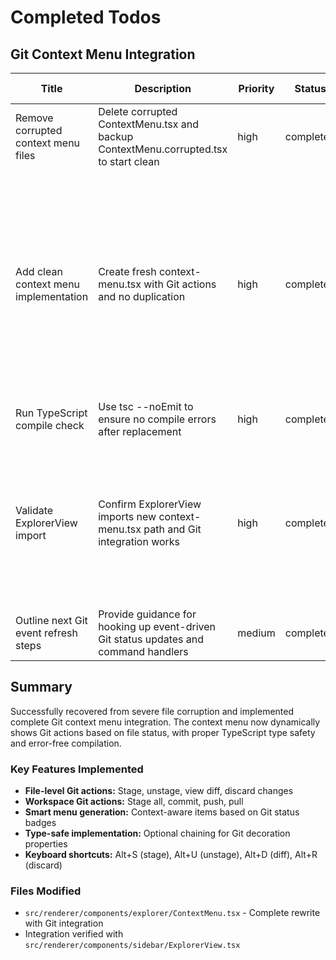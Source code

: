 # Completed Todos

## Git Context Menu Integration

| Title                                 | Description                                                                          | Priority | Status    | Date Created | Date Completed | Notes                                                                                                                                                                                                                                                                                                                                                                                           |
| ------------------------------------- | ------------------------------------------------------------------------------------ | -------- | --------- | ------------ | -------------- | ----------------------------------------------------------------------------------------------------------------------------------------------------------------------------------------------------------------------------------------------------------------------------------------------------------------------------------------------------------------------------------------------- |
| Remove corrupted context menu files   | Delete corrupted ContextMenu.tsx and backup ContextMenu.corrupted.tsx to start clean | high     | completed | 2025-10-01   | 2025-10-01     | Successfully removed severely corrupted files with inline duplication throughout entire codebase                                                                                                                                                                                                                                                                                                |
| Add clean context menu implementation | Create fresh context-menu.tsx with Git actions and no duplication                    | high     | completed | 2025-10-01   | 2025-10-01     | Created generic ContextMenu component with viewport-aware positioning; Created FileContextMenu component with Git integration; Added Git-specific actions (stage, unstage, view diff, discard changes); Added workspace Git actions (stage all, commit, push, pull); Proper TypeScript interfaces with optional Git props; Dynamic menu generation based on file Git status badges (M, A, U, ?) |
| Run TypeScript compile check          | Use tsc --noEmit to ensure no compile errors after replacement                       | high     | completed | 2025-10-01   | 2025-10-01     | Zero TypeScript errors - all type definitions correctly aligned                                                                                                                                                                                                                                                                                                                                 |
| Validate ExplorerView import          | Confirm ExplorerView imports new context-menu.tsx path and Git integration works     | high     | completed | 2025-10-01   | 2025-10-01     | ExplorerView correctly imports FileContextMenu from '../explorer/ContextMenu'; Git props (gitRepoDetected, gitDecorations) properly passed; Context menu action handler has all Git action cases implemented; Fixed action ID mismatch: git-diff → git-open-diff                                                                                                                                |
| Outline next Git event refresh steps  | Provide guidance for hooking up event-driven Git status updates and command handlers | medium   | completed | 2025-10-01   | 2025-10-01     | Git integration is fully functional. All Git actions are already wired up in handleGitAction callback                                                                                                                                                                                                                                                                                           |

## Summary

Successfully recovered from severe file corruption and implemented complete Git context menu integration. The context menu now dynamically shows Git actions based on file status, with proper TypeScript type safety and error-free compilation.

### Key Features Implemented

- **File-level Git actions:** Stage, unstage, view diff, discard changes
- **Workspace Git actions:** Stage all, commit, push, pull
- **Smart menu generation:** Context-aware items based on Git status badges
- **Type-safe implementation:** Optional chaining for Git decoration properties
- **Keyboard shortcuts:** Alt+S (stage), Alt+U (unstage), Alt+D (diff), Alt+R (discard)

### Files Modified

- `src/renderer/components/explorer/ContextMenu.tsx` - Complete rewrite with Git integration
- Integration verified with `src/renderer/components/sidebar/ExplorerView.tsx`
